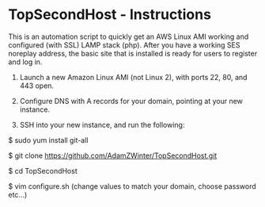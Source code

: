 # TopSecondHost  - Instructions

This is an automation script to quickly get an AWS Linux AMI working and configured (with SSL) LAMP stack (php).
After you have a working SES noreplay address, the basic site that is installed is ready for users to register and log in.

1)  Launch a new Amazon Linux AMI (not Linux 2), with ports 22, 80, and 443 open.  

2)  Configure DNS with A records for your domain, pointing at your new instance.

3)  SSH into your new instance, and run the following:

$ sudo yum install git-all

$ git clone https://github.com/AdamZWinter/TopSecondHost.git

$ cd TopSecondHost

$ vim configure.sh   (change values to match your domain, choose password etc...)
